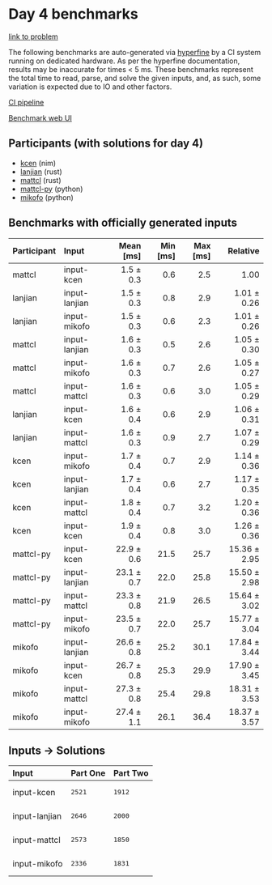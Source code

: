 # Day 4 benchmarks

[link to problem](https://adventofcode.com/2024/day/4)

The following benchmarks are auto-generated via
[hyperfine](https://github.com/sharkdp/hyperfine) by a CI system running on
dedicated hardware. As per the hyperfine documentation, results may be
inaccurate for times < 5 ms. These benchmarks represent the total time to read,
parse, and solve the given inputs, and, as such, some variation is expected due
to IO and other factors.

[CI pipeline](http://ci.papercode.net:8080/teams/main/pipelines/aoc2024)

[Benchmark web UI](https://aoc.ancalagon.black)


## Participants (with solutions for day 4)

- [kcen](https://github.com/kcen/aoc2024) (nim)
- [lanjian](https://github.com/lanjian/aoc-2024) (rust)
- [mattcl](https://github.com/mattcl/aoc2024) (rust)
- [mattcl-py](https://github.com/mattcl/aoc2024-py) (python)
- [mikofo](https://github.com/mikofo/aoc2024) (python)


## Benchmarks with officially generated inputs

| Participant | Input | Mean [ms] | Min [ms] | Max [ms] | Relative |
|:---|:---|---:|---:|---:|---:|
| mattcl | input-kcen | 1.5 ± 0.3 | 0.6 | 2.5 | 1.00 |
| lanjian | input-lanjian | 1.5 ± 0.3 | 0.8 | 2.9 | 1.01 ± 0.26 |
| lanjian | input-mikofo | 1.5 ± 0.3 | 0.6 | 2.3 | 1.01 ± 0.26 |
| mattcl | input-lanjian | 1.6 ± 0.3 | 0.5 | 2.6 | 1.05 ± 0.30 |
| mattcl | input-mikofo | 1.6 ± 0.3 | 0.7 | 2.6 | 1.05 ± 0.27 |
| mattcl | input-mattcl | 1.6 ± 0.3 | 0.6 | 3.0 | 1.05 ± 0.29 |
| lanjian | input-kcen | 1.6 ± 0.4 | 0.6 | 2.9 | 1.06 ± 0.31 |
| lanjian | input-mattcl | 1.6 ± 0.3 | 0.9 | 2.7 | 1.07 ± 0.29 |
| kcen | input-mikofo | 1.7 ± 0.4 | 0.7 | 2.9 | 1.14 ± 0.36 |
| kcen | input-lanjian | 1.7 ± 0.4 | 0.6 | 2.7 | 1.17 ± 0.35 |
| kcen | input-mattcl | 1.8 ± 0.4 | 0.7 | 3.2 | 1.20 ± 0.36 |
| kcen | input-kcen | 1.9 ± 0.4 | 0.8 | 3.0 | 1.26 ± 0.36 |
| mattcl-py | input-kcen | 22.9 ± 0.6 | 21.5 | 25.7 | 15.36 ± 2.95 |
| mattcl-py | input-lanjian | 23.1 ± 0.7 | 22.0 | 25.8 | 15.50 ± 2.98 |
| mattcl-py | input-mattcl | 23.3 ± 0.8 | 21.9 | 26.5 | 15.64 ± 3.02 |
| mattcl-py | input-mikofo | 23.5 ± 0.7 | 22.0 | 25.7 | 15.77 ± 3.04 |
| mikofo | input-lanjian | 26.6 ± 0.8 | 25.2 | 30.1 | 17.84 ± 3.44 |
| mikofo | input-kcen | 26.7 ± 0.8 | 25.3 | 29.9 | 17.90 ± 3.45 |
| mikofo | input-mattcl | 27.3 ± 0.8 | 25.4 | 29.8 | 18.31 ± 3.53 |
| mikofo | input-mikofo | 27.4 ± 1.1 | 26.1 | 36.4 | 18.37 ± 3.57 |


## Inputs -> Solutions

| Input | Part One | Part Two |
|:---|:---|:---|
|input-kcen|<pre>2521</pre>|<pre>1912</pre>|
|input-lanjian|<pre>2646</pre>|<pre>2000</pre>|
|input-mattcl|<pre>2573</pre>|<pre>1850</pre>|
|input-mikofo|<pre>2336</pre>|<pre>1831</pre>|